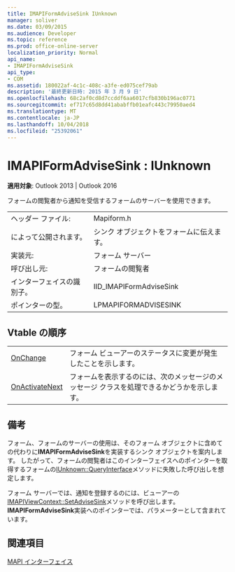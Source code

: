 ```yaml
---
title: IMAPIFormAdviseSink IUnknown
manager: soliver
ms.date: 03/09/2015
ms.audience: Developer
ms.topic: reference
ms.prod: office-online-server
localization_priority: Normal
api_name:
- IMAPIFormAdviseSink
api_type:
- COM
ms.assetid: 180022af-4c1c-408c-a3fe-ed075cef79ab
description: '最終更新日時: 2015 年 3 月 9 日'
ms.openlocfilehash: 68c2af0cd8d7ccddf6aa6017cfb830b196ac0771
ms.sourcegitcommit: ef717c65d8dd41ababffb01eafc443c79950aed4
ms.translationtype: MT
ms.contentlocale: ja-JP
ms.lasthandoff: 10/04/2018
ms.locfileid: "25392061"
---
```

# <a name="imapiformadvisesink--iunknown"></a>IMAPIFormAdviseSink : IUnknown

  
  
**適用対象**: Outlook 2013 | Outlook 2016 
  
フォームの閲覧者から通知を受信するフォームのサーバーを使用できます。 
  
|||
|:-----|:-----|
|ヘッダー ファイル:  <br/> |Mapiform.h  <br/> |
|によって公開されます。  <br/> |シンク オブジェクトをフォームに伝えます。  <br/> |
|実装元:  <br/> |フォーム サーバー  <br/> |
|呼び出し元:  <br/> |フォームの閲覧者  <br/> |
|インターフェイスの識別子。  <br/> |IID_IMAPIFormAdviseSink  <br/> |
|ポインターの型。  <br/> |LPMAPIFORMADVISESINK  <br/> |
   
## <a name="vtable-order"></a>Vtable の順序

|||
|:-----|:-----|
|[OnChange](imapiformadvisesink-onchange.md) <br/> |フォーム ビューアーのステータスに変更が発生したことを示します。  <br/> |
|[OnActivateNext](imapiformadvisesink-onactivatenext.md) <br/> |フォームを表示するのには、次のメッセージのメッセージ クラスを処理できるかどうかを示します。  <br/> |
   
## <a name="remarks"></a>備考

フォーム、フォームのサーバーの使用は、そのフォーム オブジェクトに含めての代わりに**IMAPIFormAdviseSink**を実装するシンク オブジェクトを案内します。 したがって、フォームの閲覧者はこのインターフェイスへのポインターを取得するフォームの[IUnknown::QueryInterface](https://msdn.microsoft.com/library/ms682521%28v=VS.85%29.aspx)メソッドに失敗した呼び出しを想定します。 
  
フォーム サーバーでは、通知を登録するのには、ビューアーの[IMAPIViewContext::SetAdviseSink](imapiviewcontext-setadvisesink.md)メソッドを呼び出します。 **IMAPIFormAdviseSink**実装へのポインターでは、パラメーターとして含まれています。 
  
## <a name="see-also"></a>関連項目



[MAPI インターフェイス](mapi-interfaces.md)

